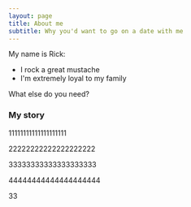 ```yaml
---
layout: page
title: About me
subtitle: Why you'd want to go on a date with me
---
```


My name is Rick:

- I rock a great mustache
- I'm extremely loyal to my family

What else do you need?

### My story

11111111111111111111

22222222222222222222

33333333333333333333

44444444444444444444

33